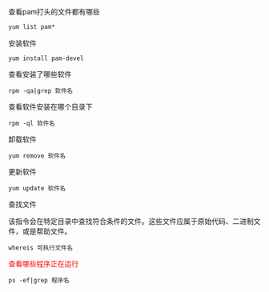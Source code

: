 查看pam打头的文件都有哪些

```xml
yum list pam*
```

安装软件

```
yum install pam-devel
```

查看安装了哪些软件

```
rpm -qa|grep 软件名
```

查看软件安装在哪个目录下

```
rpm -ql 软件名
```

卸载软件

```
yum remove 软件名
```

更新软件

```
yum update 软件名
```

查找文件

该指令会在特定目录中查找符合条件的文件。这些文件应属于原始代码、二进制文件，或是帮助文件。

```
whereis 可执行文件名
```

<span style="color:red">查看哪些程序正在运行</span>

```
ps -ef|grep 程序名
```

